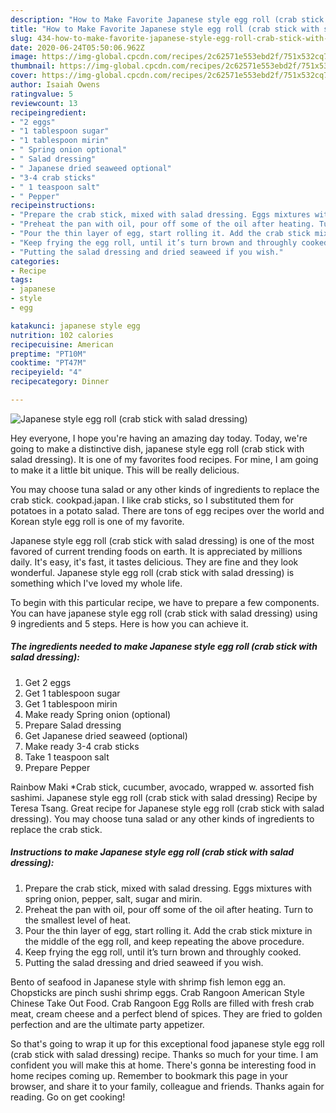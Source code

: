 ```yaml
---
description: "How to Make Favorite Japanese style egg roll (crab stick with salad dressing)"
title: "How to Make Favorite Japanese style egg roll (crab stick with salad dressing)"
slug: 434-how-to-make-favorite-japanese-style-egg-roll-crab-stick-with-salad-dressing
date: 2020-06-24T05:50:06.962Z
image: https://img-global.cpcdn.com/recipes/2c62571e553ebd2f/751x532cq70/japanese-style-egg-roll-crab-stick-with-salad-dressing-recipe-main-photo.jpg
thumbnail: https://img-global.cpcdn.com/recipes/2c62571e553ebd2f/751x532cq70/japanese-style-egg-roll-crab-stick-with-salad-dressing-recipe-main-photo.jpg
cover: https://img-global.cpcdn.com/recipes/2c62571e553ebd2f/751x532cq70/japanese-style-egg-roll-crab-stick-with-salad-dressing-recipe-main-photo.jpg
author: Isaiah Owens
ratingvalue: 5
reviewcount: 13
recipeingredient:
- "2 eggs"
- "1 tablespoon sugar"
- "1 tablespoon mirin"
- " Spring onion optional"
- " Salad dressing"
- " Japanese dried seaweed optional"
- "3-4 crab sticks"
- " 1 teaspoon salt"
- " Pepper"
recipeinstructions:
- "Prepare the crab stick, mixed with salad dressing. Eggs mixtures with spring onion, pepper, salt, sugar and mirin."
- "Preheat the pan with oil, pour off some of the oil after heating. Turn to the smallest level of heat."
- "Pour the thin layer of egg, start rolling it. Add the crab stick mixture in the middle of the egg roll, and keep repeating the above procedure."
- "Keep frying the egg roll, until it’s turn brown and throughly cooked."
- "Putting the salad dressing and dried seaweed if you wish."
categories:
- Recipe
tags:
- japanese
- style
- egg

katakunci: japanese style egg 
nutrition: 102 calories
recipecuisine: American
preptime: "PT10M"
cooktime: "PT47M"
recipeyield: "4"
recipecategory: Dinner

---
```



![Japanese style egg roll (crab stick with salad dressing)](https://img-global.cpcdn.com/recipes/2c62571e553ebd2f/751x532cq70/japanese-style-egg-roll-crab-stick-with-salad-dressing-recipe-main-photo.jpg)

Hey everyone, I hope you're having an amazing day today. Today, we're going to make a distinctive dish, japanese style egg roll (crab stick with salad dressing). It is one of my favorites food recipes. For mine, I am going to make it a little bit unique. This will be really delicious.

You may choose tuna salad or any other kinds of ingredients to replace the crab stick. cookpad.japan. I like crab sticks, so I substituted them for potatoes in a potato salad. There are tons of egg recipes over the world and Korean style egg roll is one of my favorite.

Japanese style egg roll (crab stick with salad dressing) is one of the most favored of current trending foods on earth. It is appreciated by millions daily. It's easy, it's fast, it tastes delicious. They are fine and they look wonderful. Japanese style egg roll (crab stick with salad dressing) is something which I've loved my whole life.


To begin with this particular recipe, we have to prepare a few components. You can have japanese style egg roll (crab stick with salad dressing) using 9 ingredients and 5 steps. Here is how you can achieve it.

<!--inarticleads1-->

##### The ingredients needed to make Japanese style egg roll (crab stick with salad dressing):

1. Get 2 eggs
1. Get 1 tablespoon sugar
1. Get 1 tablespoon mirin
1. Make ready  Spring onion (optional)
1. Prepare  Salad dressing
1. Get  Japanese dried seaweed (optional)
1. Make ready 3-4 crab sticks
1. Take  1 teaspoon salt
1. Prepare  Pepper


Rainbow Maki *Crab stick, cucumber, avocado, wrapped w. assorted fish sashimi. Japanese style egg roll (crab stick with salad dressing) Recipe by Teresa Tsang. Great recipe for Japanese style egg roll (crab stick with salad dressing). You may choose tuna salad or any other kinds of ingredients to replace the crab stick. 

<!--inarticleads2-->

##### Instructions to make Japanese style egg roll (crab stick with salad dressing):

1. Prepare the crab stick, mixed with salad dressing. Eggs mixtures with spring onion, pepper, salt, sugar and mirin.
1. Preheat the pan with oil, pour off some of the oil after heating. Turn to the smallest level of heat.
1. Pour the thin layer of egg, start rolling it. Add the crab stick mixture in the middle of the egg roll, and keep repeating the above procedure.
1. Keep frying the egg roll, until it’s turn brown and throughly cooked.
1. Putting the salad dressing and dried seaweed if you wish.


Bento of seafood in Japanese style with shrimp fish lemon egg an. Chopsticks are pinch sushi shrimp eggs. Crab Rangoon American Style Chinese Take Out Food. Crab Rangoon Egg Rolls are filled with fresh crab meat, cream cheese and a perfect blend of spices. They are fried to golden perfection and are the ultimate party appetizer. 

So that's going to wrap it up for this exceptional food japanese style egg roll (crab stick with salad dressing) recipe. Thanks so much for your time. I am confident you will make this at home. There's gonna be interesting food in home recipes coming up. Remember to bookmark this page in your browser, and share it to your family, colleague and friends. Thanks again for reading. Go on get cooking!
